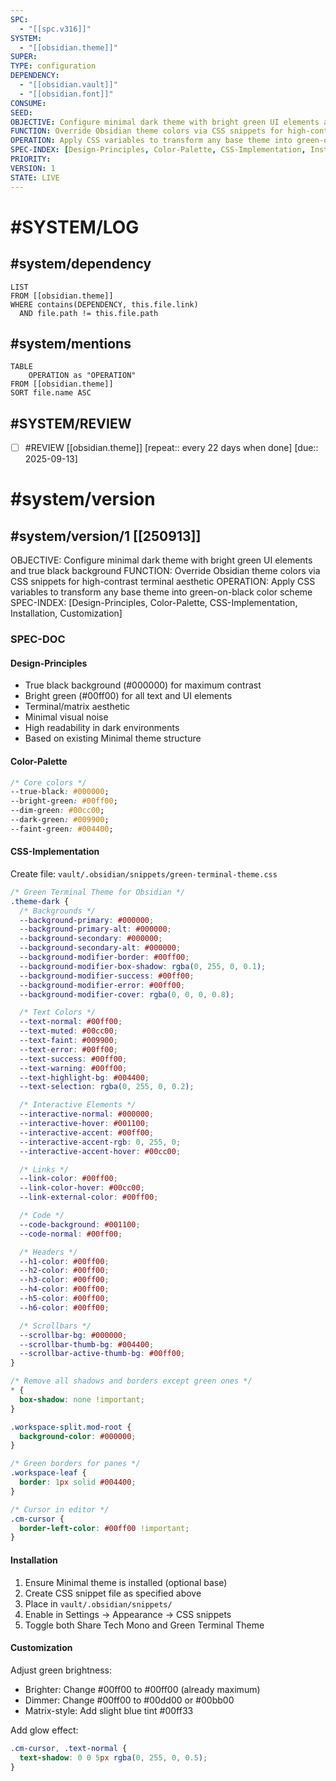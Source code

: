 ```yaml
---
SPC:
  - "[[spc.v316]]"
SYSTEM:
  - "[[obsidian.theme]]"
SUPER:
TYPE: configuration
DEPENDENCY:
  - "[[obsidian.vault]]"
  - "[[obsidian.font]]"
CONSUME:
SEED:
OBJECTIVE: Configure minimal dark theme with bright green UI elements and true black background
FUNCTION: Override Obsidian theme colors via CSS snippets for high-contrast terminal aesthetic
OPERATION: Apply CSS variables to transform any base theme into green-on-black color scheme
SPEC-INDEX: [Design-Principles, Color-Palette, CSS-Implementation, Installation, Customization]
PRIORITY:
VERSION: 1
STATE: LIVE
---
```

# #SYSTEM/LOG
## #system/dependency
~~~dataview
LIST
FROM [[obsidian.theme]]
WHERE contains(DEPENDENCY, this.file.link)
  AND file.path != this.file.path
~~~
## #system/mentions
~~~dataview
TABLE
    OPERATION as "OPERATION"
FROM [[obsidian.theme]]
SORT file.name ASC
~~~
## #SYSTEM/REVIEW
- [ ] #REVIEW [[obsidian.theme]]  [repeat:: every 22 days when done]  [due:: 2025-09-13]
# #system/version
## #system/version/1 [[250913]]
OBJECTIVE: Configure minimal dark theme with bright green UI elements and true black background
FUNCTION: Override Obsidian theme colors via CSS snippets for high-contrast terminal aesthetic
OPERATION: Apply CSS variables to transform any base theme into green-on-black color scheme
SPEC-INDEX: [Design-Principles, Color-Palette, CSS-Implementation, Installation, Customization]

### SPEC-DOC

#### Design-Principles
- True black background (#000000) for maximum contrast
- Bright green (#00ff00) for all text and UI elements
- Terminal/matrix aesthetic
- Minimal visual noise
- High readability in dark environments
- Based on existing Minimal theme structure

#### Color-Palette
```css
/* Core colors */
--true-black: #000000;
--bright-green: #00ff00;
--dim-green: #00cc00;
--dark-green: #009900;
--faint-green: #004400;
```

#### CSS-Implementation
Create file: `vault/.obsidian/snippets/green-terminal-theme.css`
```css
/* Green Terminal Theme for Obsidian */
.theme-dark {
  /* Backgrounds */
  --background-primary: #000000;
  --background-primary-alt: #000000;
  --background-secondary: #000000;
  --background-secondary-alt: #000000;
  --background-modifier-border: #00ff00;
  --background-modifier-box-shadow: rgba(0, 255, 0, 0.1);
  --background-modifier-success: #00ff00;
  --background-modifier-error: #00ff00;
  --background-modifier-cover: rgba(0, 0, 0, 0.8);

  /* Text Colors */
  --text-normal: #00ff00;
  --text-muted: #00cc00;
  --text-faint: #009900;
  --text-error: #00ff00;
  --text-success: #00ff00;
  --text-warning: #00ff00;
  --text-highlight-bg: #004400;
  --text-selection: rgba(0, 255, 0, 0.2);

  /* Interactive Elements */
  --interactive-normal: #000000;
  --interactive-hover: #001100;
  --interactive-accent: #00ff00;
  --interactive-accent-rgb: 0, 255, 0;
  --interactive-accent-hover: #00cc00;

  /* Links */
  --link-color: #00ff00;
  --link-color-hover: #00cc00;
  --link-external-color: #00ff00;

  /* Code */
  --code-background: #001100;
  --code-normal: #00ff00;

  /* Headers */
  --h1-color: #00ff00;
  --h2-color: #00ff00;
  --h3-color: #00ff00;
  --h4-color: #00ff00;
  --h5-color: #00ff00;
  --h6-color: #00ff00;

  /* Scrollbars */
  --scrollbar-bg: #000000;
  --scrollbar-thumb-bg: #004400;
  --scrollbar-active-thumb-bg: #00ff00;
}

/* Remove all shadows and borders except green ones */
* {
  box-shadow: none !important;
}

.workspace-split.mod-root {
  background-color: #000000;
}

/* Green borders for panes */
.workspace-leaf {
  border: 1px solid #004400;
}

/* Cursor in editor */
.cm-cursor {
  border-left-color: #00ff00 !important;
}
```

#### Installation
1. Ensure Minimal theme is installed (optional base)
2. Create CSS snippet file as specified above
3. Place in `vault/.obsidian/snippets/`
4. Enable in Settings → Appearance → CSS snippets
5. Toggle both Share Tech Mono and Green Terminal Theme

#### Customization
Adjust green brightness:
- Brighter: Change #00ff00 to #00ff00 (already maximum)
- Dimmer: Change #00ff00 to #00dd00 or #00bb00
- Matrix-style: Add slight blue tint #00ff33

Add glow effect:
```css
.cm-cursor, .text-normal {
  text-shadow: 0 0 5px rgba(0, 255, 0, 0.5);
}
```